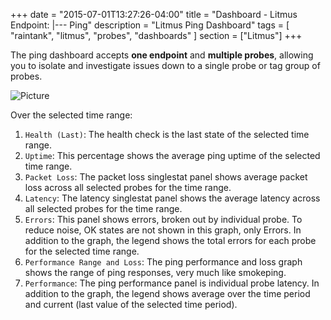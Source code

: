 +++
date = "2015-07-01T13:27:26-04:00"
title = "Dashboard - Litmus Endpoint: |--- Ping"
description = "Litmus Ping Dashboard"
tags = [ "raintank", "litmus", "probes", "dashboards" ]
section = ["Litmus"]
+++

The ping dashboard accepts **one endpoint** and **multiple probes**, allowing you to isolate and investigate issues down to a single probe or tag group of probes. 

![Picture](/img/docs/Litmus-Endpoint-Ping.png)

Over the selected time range:

1. `Health (Last)`: The health check is the last state of the selected time range. 
2. `Uptime`:  This percentage shows the average ping uptime of the selected time range.
3. `Packet Loss`: The packet loss singlestat panel shows average packet loss across all selected probes for the time range. 
4. `Latency`: The latency singlestat panel shows the average latency across all selected probes for the time range. 
5. `Errors`: This panel shows errors, broken out by individual probe. To reduce noise, OK states are not shown in this graph, only Errors. In addition to the graph, the legend shows the total errors for each probe for the selected time range. 
6. `Performance Range and Loss`: The ping performance and loss graph shows the range of ping responses, very much like smokeping. 
7. `Performance`: The ping performance panel is individual probe latency. In addition to the graph, the legend shows average over the time period and current (last value of the selected time period).
